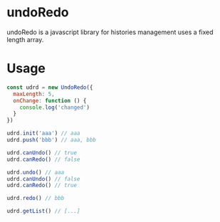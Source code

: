 # undoRedo
undoRedo is a javascript library for histories management uses a fixed length array.

# Usage

```javascript
const udrd = new UndoRedo({
  maxLength: 5,
  onChange: function () {
    console.log('changed')
  }
})

udrd.init('aaa') // aaa
udrd.push('bbb') // aaa, bbb

udrd.canUndo() // true
udrd.canRedo() // false

udrd.undo() // aaa
udrd.canUndo() // false
udrd.canRedo() // true

udrd.redo() // bbb

udrd.getList() // [...]

```